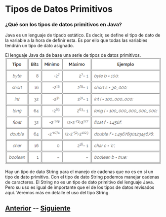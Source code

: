 # Tipos de Datos Primitivos
### ¿Qué son los tipos de datos primitivos en Java?
Java es un lenguaje de tipado estático. Es decir, se define el tipo de dato de la variable a la hora de definir esta. Es por ello que todas las variables tendrán un tipo de dato asignado.

El lenguaje Java da de base una serie de tipos de datos primitivos.
![Datos Primitivos](resources/primitivedatatypes.png)


Hay un tipo de dato String para el manejo de cadenas que no es en sí un tipo de dato primitivo. Con el tipo de dato String podemos manejar cadenas de caracteres.
El String no es un tipo de dato primitivo del lenguaje Java. Pero su uso es igual de importante que el de los tipos de datos revisados aquí. Veremos más en detalle el uso del tipo String.

## [Anterior](page1.md)  --  [Siguiente](page3.md)